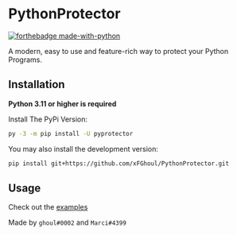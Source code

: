 # PythonProtector

[![forthebadge made-with-python](http://ForTheBadge.com/images/badges/made-with-python.svg)](https://www.python.org/)

A modern, easy to use and feature-rich way to protect your Python Programs.

## Installation

**Python 3.11 or higher is required**

Install The PyPi Version:

```sh
py -3 -m pip install -U pyprotector
```

You may also install the development version:
```sh
pip install git+https://github.com/xFGhoul/PythonProtector.git
```

## Usage

Check out the [examples](https://github.com/xFGhoul/PythonProtector/blob/dev/examples/)

Made by `ghoul#0002` and `Marci#4399`